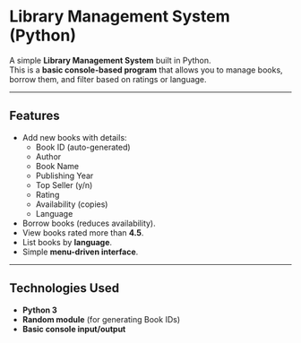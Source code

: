 # Library Management System (Python)

A simple **Library Management System** built in Python.  
This is a **basic console-based program** that allows you to manage books, borrow them, and filter based on ratings or language.

---

##  Features
- Add new books with details:
  - Book ID (auto-generated)
  - Author
  - Book Name
  - Publishing Year
  - Top Seller (y/n)
  - Rating
  - Availability (copies)
  - Language
- Borrow books (reduces availability).
- View books rated more than **4.5**.
- List books by **language**.
- Simple **menu-driven interface**.

---

## Technologies Used
- **Python 3**
- **Random module** (for generating Book IDs)
- **Basic console input/output**
